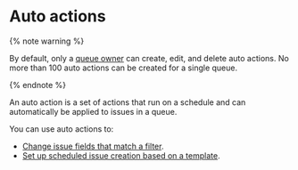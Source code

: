 # Auto actions

{% note warning %}

By default, only a [queue owner](../manager/queue-access.md) can create, edit, and delete auto actions. No more than 100 auto actions can be created for a single queue.

{% endnote %}

An auto action is a set of actions that run on a schedule and can automatically be applied to issues in a queue.

You can use auto actions to:

- [Change issue fields that match a filter](create-autoaction.md).
- [Set up scheduled issue creation based on a template](ticket-schedule.md).

